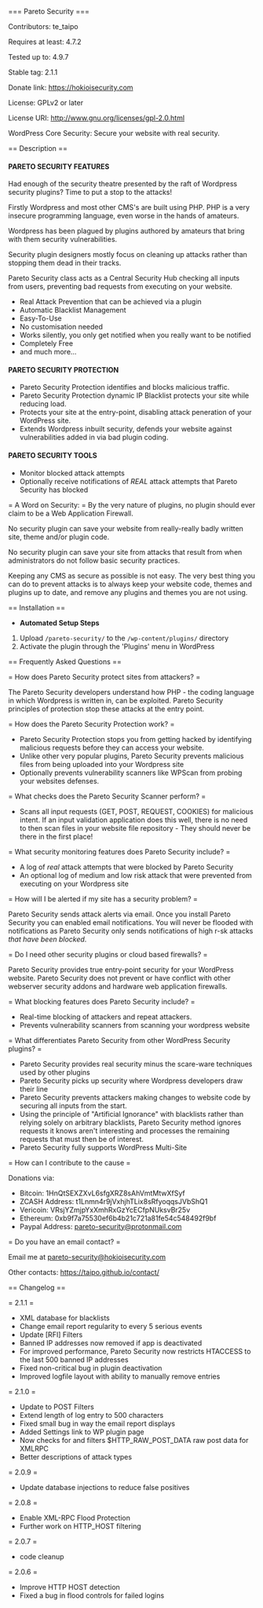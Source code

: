 === Pareto Security ===

Contributors: te_taipo

Requires at least: 4.7.2

Tested up to: 4.9.7

Stable tag: 2.1.1

Donate link: https://hokioisecurity.com

License: GPLv2 or later

License URI: http://www.gnu.org/licenses/gpl-2.0.html

WordPress Core Security: Secure your website with real security.

== Description ==

#### PARETO SECURITY FEATURES

Had enough of the security theatre presented by the raft of Wordpress security plugins? Time to put a stop to the attacks!

Firstly Wordpress and most other CMS's are built using PHP. PHP is a very insecure programming language, even worse in the hands of amateurs.

Wordpress has been plagued by plugins authored by amateurs that bring with them security vulnerabilities.

Security plugin designers mostly focus on cleaning up attacks rather than stopping them dead in their tracks.

Pareto Security class acts as a Central Security Hub checking all inputs from users, preventing bad requests from executing on your website.

* Real Attack Prevention that can be achieved via a plugin
* Automatic Blacklist Management
* Easy-To-Use
* No customisation needed
* Works silently, you only get notified when you really want to be notified
* Completely Free
* and much more...

#### PARETO SECURITY PROTECTION
* Pareto Security Protection identifies and blocks malicious traffic.
* Pareto Security Protection dynamic IP Blacklist protects your site while reducing load.
* Protects your site at the entry-point, disabling attack peneration of your WordPress site.
* Extends Wordpress inbuilt security, defends your website against vulnerabilities added in via bad plugin coding.

#### PARETO SECURITY TOOLS
* Monitor blocked attack attempts
* Optionally receive notifications of *REAL* attack attempts that Pareto Security has blocked

= A Word on Security: =
By the very nature of plugins, no plugin should ever claim to be a Web Application Firewall.

No security plugin can save your website from really-really badly written site, theme and/or plugin code.

No security plugin can save your site from attacks that result from when administrators do not follow basic security practices.

Keeping any CMS as secure as possible is not easy. The very best thing you can do to prevent attacks is to always keep your website code, themes and plugins up to date, and remove any plugins and themes you are not using.

== Installation ==

* <strong>Automated Setup Steps</strong>

1. Upload `/pareto-security/` to the `/wp-content/plugins/` directory
2. Activate the plugin through the 'Plugins' menu in WordPress

== Frequently Asked Questions ==

= How does Pareto Security protect sites from attackers? =

The Pareto Security developers understand how PHP - the coding language in which Wordpress is written in, can be exploited. Pareto Security principles of protection stop these attacks at the entry point.

= How does the Pareto Security Protection work? =

* Pareto Security Protection stops you from getting hacked by identifying malicious requests before they can access your website.
* Unlike other very popular plugins, Pareto Security prevents malicious files from being uploaded into your Wordpress site
* Optionally prevents vulnerability scanners like WPScan from probing your websites defenses.

= What checks does the Pareto Security Scanner perform? =

* Scans all input requests (GET, POST, REQUEST, COOKIES) for malicious intent. If an input validation application  does this well, there is no need to then scan files in your website file repository - They should never be there in the first place!

= What security monitoring features does Pareto Security include? =

* A log of *real* attack attempts that were blocked by Pareto Security
* An optional log of medium and low risk attack that were prevented from executing on your Wordpress site

= How will I be alerted if my site has a security problem? =

Pareto Security sends attack alerts via email. Once you install Pareto Security you can enabled email notifications. You will never be flooded with notifications as Pareto Security only sends notifications of high r-sk attacks *that have been blocked*.

= Do I need other security plugins or cloud based firewalls? =

Pareto Security provides true entry-point security for your WordPress website. Pareto Security does not prevent or have conflict with other webserver security addons and hardware web application firewalls.

= What blocking features does Pareto Security include? =

* Real-time blocking of attackers and repeat attackers.
* Prevents vulnerability scanners from scanning your wordpress website

= What differentiates Pareto Security from other WordPress Security plugins? =

* Pareto Security provides real security minus the scare-ware techniques used by other plugins
* Pareto Security picks up security where Wordpress developers draw their line
* Pareto Security prevents attackers making changes to website code by securing all inputs from the start.
* Using the principle of "Artificial Ignorance" with blacklists rather than relying solely on arbitrary blacklists, Pareto Security method ignores requests it knows aren't interesting and processes the remaining requests that must then be of interest.
* Pareto Security fully supports WordPress Multi-Site 

= How can I contribute to the cause =

Donations via:
* Bitcoin: 1HnQtSEXZXvL6sfgXRZ8sAhVmtMtwXfSyf
* ZCASH Address: t1Lnmn4r9jVxhjhTLix8sRfyoqqsJVbShQ1
* Vericoin: VRsjYZmjpYxXmhRxGzYcECfpNUksvBr25v
* Ethereum: 0xb9f7a75530ef6b4b21c721a81fe54c548492f9bf
* Paypal Address: pareto-security@protonmail.com

= Do you have an email contact? =

Email me at pareto-security@hokioisecurity.com

Other contacts: https://taipo.github.io/contact/

== Changelog ==

= 2.1.1 =
* XML database for blacklists
* Change email report regularity to every 5 serious events
* Update [RFI] Filters
* Banned IP addresses now removed if app is deactivated
* For improved performance, Pareto Security now restricts HTACCESS to the last 500 banned IP addresses
* Fixed non-critical bug in plugin deactivation
* Improved logfile layout with ability to manually remove entries

= 2.1.0 =
* Update to POST Filters
* Extend length of log entry to 500 characters
* Fixed small bug in way the email report displays
* Added Settings link to WP plugin page
* Now checks for and filters $HTTP_RAW_POST_DATA raw post data for XMLRPC
* Better descriptions of attack types

= 2.0.9 =
* Update database injections to reduce false positives

= 2.0.8 =
* Enable XML-RPC Flood Protection
* Further work on HTTP_HOST filtering

= 2.0.7 =
* code cleanup

= 2.0.6 =
* Improve HTTP HOST detection
* Fixed a bug in flood controls for failed logins

